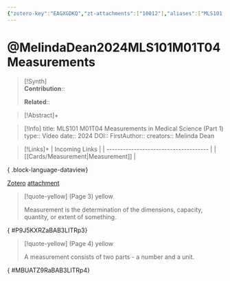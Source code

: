```yaml
---
{"zotero-key":"EAGXGDKQ","zt-attachments":["10012"],"aliases":["MLS101 M01T04 Measurements in Medical Science (Part 1)"],"keywords":["✅"],"FirstAuthor":"[[ Melinda Dean]]","tags":["source/video","Uni/MLS101"],"dg-publish":true,"permalink":"/sources/video/melinda-dean2024-mls-101-m01-t04-measurements/","dgPassFrontmatter":true}
---
```


# @MelindaDean2024MLS101M01T04Measurements

>[!Synth]  
>**Contribution**::  
>  
>**Related**:: 
>  

> [!Abstract]+
> 

> [!Info]
> title: MLS101 M01T04 Measurements in Medical Science (Part 1)
> type:: Video 
> date:: 2024
> DOI:: 
> FirstAuthor:: 
> creators:: Melinda Dean

> [!Links]+
>  | Incoming Links                        |
> | ------------------------------------- |
> | [[Cards/Measurement\|Measurement]] |
> 
{ .block-language-dataview}


[Zotero](zotero://select/library/items/EAGXGDKQ) [attachment](<file:///Users/nathanmaxwell/Zotero/storage/BAB3LITR/Melinda%20Dean_2024_MLS101%20M01T04%20Measurements%20in%20Medical%20Science%20(Part%201).pdf>)

> [!quote-yellow] (Page 3) yellow
> 
> Measurement is the determination of the dimensions, capacity, quantity, or extent of something.
>
{ #P9J5KXRZaBAB3LITRp3}


> [!quote-yellow] (Page 4) yellow
> 
> A measurement consists of two parts - a number and a unit.
>
{ #MBUATZ9RaBAB3LITRp4}

